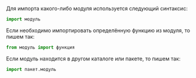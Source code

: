 Для импорта какого-либо модуля используется следующий синтаксис:
```python
import модуль
```
Если необходимо импортировать определённую функцию из модуля, то пишем так:
```python
from модуль import функция
```
Если модуль находится в другом каталоге или пакете, то пишем так:
```python
import пакет.модуль
```
